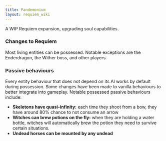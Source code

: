 ```yaml
---
title: Pandemonium
layout: requiem_wiki
---
```

A WIP Requiem expansion, upgrading soul capabilities.

### Changes to Requiem

Most living entities can be possessed. Notable exceptions are the Enderdragon, the Wither boss, and other players.

### Passive behaviours

Every entity behaviour that does not depend on its AI works by default during possession. Some changes have
been made to vanilla behaviours to better integrate into gameplay. Notable possessed passive behaviours
include:

- **Skeletons have quasi-infinity:** each time they shoot from a bow, they have around 80%
	chance to not consume an arrow
- **Witches can brew potions on the fly:** when they are holding a water bottle, witches will
	automatically brew the potion they need to survive certain situations.
- **Undead horses can be mounted by any undead**
